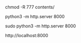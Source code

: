 chmod -R 777 contents/




python3 -m http.server 8000


sudo python3 -m http.server 8000



http://localhost:8000

